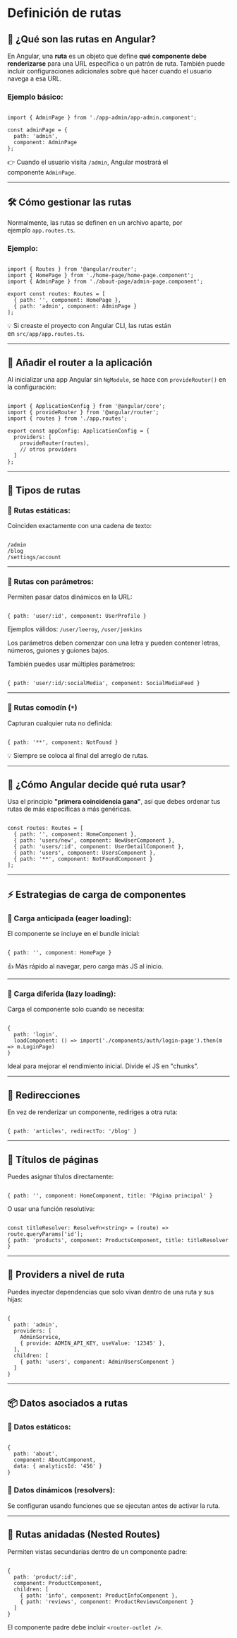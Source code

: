# Definición de rutas

## 📌 ¿Qué son las rutas en Angular?

En Angular, una **ruta** es un objeto que define **qué componente debe renderizarse** para una URL específica o un patrón de ruta. También puede incluir configuraciones adicionales sobre qué hacer cuando el usuario navega a esa URL.

### Ejemplo básico:

```tsx

import { AdminPage } from './app-admin/app-admin.component';

const adminPage = {
  path: 'admin',
  component: AdminPage
};

```

👉 Cuando el usuario visita `/admin`, Angular mostrará el componente `AdminPage`.

---

## 🛠️ Cómo gestionar las rutas

Normalmente, las rutas se definen en un archivo aparte, por ejemplo `app.routes.ts`.

### Ejemplo:

```tsx

import { Routes } from '@angular/router';
import { HomePage } from './home-page/home-page.component';
import { AdminPage } from './about-page/admin-page.component';

export const routes: Routes = [
  { path: '', component: HomePage },
  { path: 'admin', component: AdminPage }
];

```

💡 Si creaste el proyecto con Angular CLI, las rutas están en `src/app/app.routes.ts`.

---

## 🔌 Añadir el router a la aplicación

Al inicializar una app Angular sin `NgModule`, se hace con `provideRouter()` en la configuración:

```tsx

import { ApplicationConfig } from '@angular/core';
import { provideRouter } from '@angular/router';
import { routes } from './app.routes';

export const appConfig: ApplicationConfig = {
  providers: [
    provideRouter(routes),
    // otros providers
  ]
};

```

---

## 🔗 Tipos de rutas

### 🔸 Rutas estáticas:

Coinciden exactamente con una cadena de texto:

```

/admin
/blog
/settings/account

```

---

### 🔸 Rutas con parámetros:

Permiten pasar datos dinámicos en la URL:

```tsx

{ path: 'user/:id', component: UserProfile }

```

Ejemplos válidos: `/user/leeroy`, `/user/jenkins`

Los parámetros deben comenzar con una letra y pueden contener letras, números, guiones y guiones bajos.

También puedes usar múltiples parámetros:

```tsx

{ path: 'user/:id/:socialMedia', component: SocialMediaFeed }

```

---

### 🔸 Rutas comodín (`*`)

Capturan cualquier ruta no definida:

```tsx

{ path: '**', component: NotFound }

```

💡 Siempre se coloca al final del arreglo de rutas.

---

## 📏 ¿Cómo Angular decide qué ruta usar?

Usa el principio **"primera coincidencia gana"**, así que debes ordenar tus rutas de más específicas a más genéricas.

```tsx

const routes: Routes = [
  { path: '', component: HomeComponent },
  { path: 'users/new', component: NewUserComponent },
  { path: 'users/:id', component: UserDetailComponent },
  { path: 'users', component: UsersComponent },
  { path: '**', component: NotFoundComponent }
];

```

---

## ⚡ Estrategias de carga de componentes

### 🔹 Carga anticipada (eager loading):

El componente se incluye en el bundle inicial:

```tsx

{ path: '', component: HomePage }

```

👍 Más rápido al navegar, pero carga más JS al inicio.

---

### 🔹 Carga diferida (lazy loading):

Carga el componente solo cuando se necesita:

```tsx

{
  path: 'login',
  loadComponent: () => import('./components/auth/login-page').then(m => m.LoginPage)
}

```

Ideal para mejorar el rendimiento inicial. Divide el JS en "chunks".

---

## 🔁 Redirecciones

En vez de renderizar un componente, rediriges a otra ruta:

```tsx

{ path: 'articles', redirectTo: '/blog' }

```

---

## 🧭 Títulos de páginas

Puedes asignar títulos directamente:

```tsx

{ path: '', component: HomeComponent, title: 'Página principal' }

```

O usar una función resolutiva:

```tsx

const titleResolver: ResolveFn<string> = (route) => route.queryParams['id'];
{ path: 'products', component: ProductsComponent, title: titleResolver }

```

---

## 💉 Providers a nivel de ruta

Puedes inyectar dependencias que solo vivan dentro de una ruta y sus hijas:

```tsx

{
  path: 'admin',
  providers: [
    AdminService,
    { provide: ADMIN_API_KEY, useValue: '12345' },
  ],
  children: [
    { path: 'users', component: AdminUsersComponent }
  ]
}

```

---

## 📦 Datos asociados a rutas

### 🔸 Datos estáticos:

```tsx

{
  path: 'about',
  component: AboutComponent,
  data: { analyticsId: '456' }
}

```

### 🔸 Datos dinámicos (resolvers):

Se configuran usando funciones que se ejecutan antes de activar la ruta.

---

## 🧩 Rutas anidadas (Nested Routes)

Permiten vistas secundarias dentro de un componente padre:

```tsx

{
  path: 'product/:id',
  component: ProductComponent,
  children: [
    { path: 'info', component: ProductInfoComponent },
    { path: 'reviews', component: ProductReviewsComponent }
  ]
}

```

El componente padre debe incluir `<router-outlet />`.